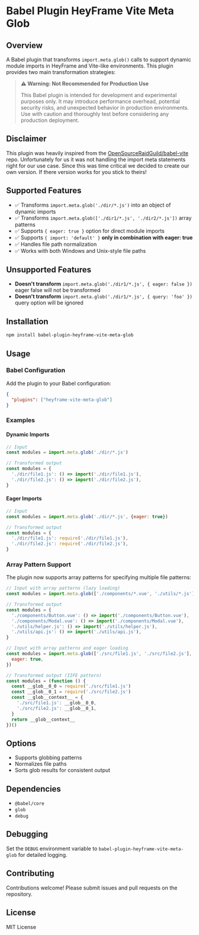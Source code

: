 # Babel Plugin HeyFrame Vite Meta Glob

## Overview

A Babel plugin that transforms `import.meta.glob()` calls to support dynamic
module imports in HeyFrame and Vite-like environments. This plugin provides two
main transformation strategies:

> **⚠️ Warning: Not Recommended for Production Use**
>
> This Babel plugin is intended for development and experimental purposes only.
> It may introduce performance overhead, potential security risks, and
> unexpected behavior in production environments. Use with caution and
> thoroughly test before considering any production deployment.

## Disclaimer

This plugin was heavily inspired from the
[OpenSourceRaidGuild/babel-vite](https://github.com/OpenSourceRaidGuild/babel-vite)
repo. Unfortunately for us it was not handling the import meta statements right
for our use case. Since this was time critical we decided to create our own
version. If there version works for you stick to theirs!

## Supported Features

- ✅ Transforms `import.meta.glob('./dir/*.js')` into an object of dynamic
  imports
- ✅ Transforms `import.meta.glob(['./dir1/*.js', './dir2/*.js'])` array
  patterns
- ✅ Supports `{ eager: true }` option for direct module imports
- ✅ Supports `{ import: 'default' }` **only in combination with eager: true**
- ✅ Handles file path normalization
- ✅ Works with both Windows and Unix-style file paths

## Unsupported Features

- **Doesn't transform** `import.meta.glob('./dir1/*.js', { eager: false })`
  eager false will not be transformed
- **Doesn't transform** `import.meta.glob('./dir1/*.js', { query: 'foo' })`
  query option will be ignored

## Installation

```bash
npm install babel-plugin-heyframe-vite-meta-glob
```

## Usage

### Babel Configuration

Add the plugin to your Babel configuration:

```json
{
  "plugins": ["heyframe-vite-meta-glob"]
}
```

### Examples

#### Dynamic Imports

```javascript
// Input
const modules = import.meta.glob('./dir/*.js')

// Transformed output
const modules = {
  './dir/file1.js': () => import('./dir/file1.js'),
  './dir/file2.js': () => import('./dir/file2.js'),
}
```

#### Eager Imports

```javascript
// Input
const modules = import.meta.glob('./dir/*.js', {eager: true})

// Transformed output
const modules = {
  './dir/file1.js': require('./dir/file1.js'),
  './dir/file2.js': require('./dir/file2.js'),
}
```

### Array Pattern Support

The plugin now supports array patterns for specifying multiple file patterns:

```javascript
// Input with array patterns (lazy loading)
const modules = import.meta.glob(['./components/*.vue', './utils/*.js'])

// Transformed output
const modules = {
  './components/Button.vue': () => import('./components/Button.vue'),
  './components/Modal.vue': () => import('./components/Modal.vue'),
  './utils/helper.js': () => import('./utils/helper.js'),
  './utils/api.js': () => import('./utils/api.js'),
}

// Input with array patterns and eager loading
const modules = import.meta.glob(['./src/file1.js', './src/file2.js'], {
  eager: true,
})

// Transformed output (IIFE pattern)
const modules = (function () {
  const __glob__0_0 = require('./src/file1.js')
  const __glob__0_1 = require('./src/file2.js')
  const __glob__context__ = {
    './src/file1.js': __glob__0_0,
    './src/file2.js': __glob__0_1,
  }
  return __glob__context__
})()
```

## Options

- Supports globbing patterns
- Normalizes file paths
- Sorts glob results for consistent output

## Dependencies

- `@babel/core`
- `glob`
- `debug`

## Debugging

Set the `DEBUG` environment variable to `babel-plugin-heyframe-vite-meta-glob`
for detailed logging.

## Contributing

Contributions welcome! Please submit issues and pull requests on the repository.

## License

MIT License
